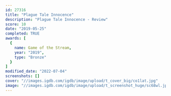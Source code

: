 ```yaml
---
id: 27316
title: "Plague Tale Innocence"
description: "Plague Tale Innocence - Review"
score: 10
date: "2019-05-25"
completed: TRUE
awards: [
  {
    name: Game of the Stream,
    year: "2019",
    type: "Bronze"
  }
]
modified_date: "2022-07-04"
screenshots: []
cover: "//images.igdb.com/igdb/image/upload/t_cover_big/co1lat.jpg"
image: "//images.igdb.com/igdb/image/upload/t_screenshot_huge/sc68wl.jpg"
---
```

